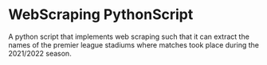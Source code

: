 # WebScraping PythonScript
 A python script that implements web scraping such that it can extract the names of the premier league stadiums where matches took place during the 2021/2022 season.
